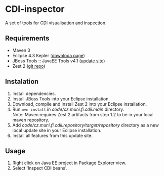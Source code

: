 CDI-inspector
=============

A set of tools for CDI visualisation and inspection.

Requirements
------------

* Maven 3
* Eclipse 4.3 Kepler ([downloda page](http://www.eclipse.org/downloads))
* JBoss Tools :: JavaEE Tools v4.1 ([update site](http://download.jboss.org/jbosstools/updates/development/kepler/))
* Zest 2 ([git repo](http://git.eclipse.org/c/gef/org.eclipse.zest.git))

Instalation
-----------

1. Install dependencies.
  1. Install JBoss Tools into your Eclipse installation.
  2. Download, compile and install Zest 2 into your Eclipse installation.
2. Run `mvn install` in *code/cz.muni.fi.cdii.main* directory.  
Note: Maven requires Zest 2 artifacts from step 1.2 to be in your local maven repository.
3. Add *code/cz.muni.fi.cdii.repository/target/repository* directory as a new local update site in your Eclipse installation.
4. Install all features from this update site.

Usage
-----

1. Right click on Java EE project in Package Explorer view.
2. Select 'Inspect CDI beans'.

